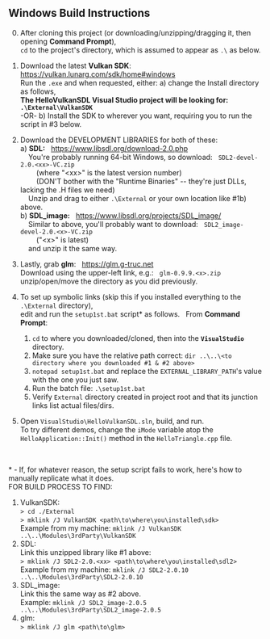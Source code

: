 ## Windows Build Instructions

0. After cloning this project (or downloading/unzipping/dragging it, then opening **Command Prompt**),\
   `cd` to the project's directory, which is assumed to appear as `.\` as below.

1. Download the latest **Vulkan SDK**: &nbsp; https://vulkan.lunarg.com/sdk/home#windows \
   Run the `.exe` and when requested, either: a) change the Install directory as follows,\
   **The HelloVulkanSDL Visual Studio project will be looking for: &nbsp; `.\External\VulkanSDK`**\
   -OR- b) Install the SDK to wherever you want, requiring you to run the script in #3 below.
2. Download the DEVELOPMENT LIBRARIES for both of these:\
  a) **SDL:** &nbsp; https://www.libsdl.org/download-2.0.php \
	 &nbsp; &nbsp; You're probably running 64-bit Windows, so download: &nbsp; `SDL2-devel-2.0.<xx>-VC.zip`\
	 &nbsp; &nbsp; &nbsp; &nbsp; (where "\<xx>" is the latest version number)\
	 &nbsp; &nbsp; &nbsp; &nbsp; (DON'T bother with the "Runtime Binaries" -- they're just DLLs, lacking the .H files we need)\
	 &nbsp; &nbsp; Unzip and drag to either `.\External` or your own location like #1b) above.\
  b) **SDL_image:** &nbsp; https://www.libsdl.org/projects/SDL_image/ \
	 &nbsp; &nbsp; Similar to above, you'll probably want to download: &nbsp; `SDL2_image-devel-2.0.<x>-VC.zip`\
	 &nbsp; &nbsp; &nbsp; &nbsp; ("\<x>" is latest)\
	 &nbsp; &nbsp; and unzip it the same way.
3. Lastly, grab **glm**: &nbsp; https://glm.g-truc.net \
	 Download using the upper-left link, e.g.: &nbsp; `glm-0.9.9.<x>.zip`\
	 unzip/open/move the directory as you did previously.

4. To set up symbolic links (skip this if you installed everything to the `.\External` directory),\
   edit and run the `setup1st.bat` script* as follows. &nbsp; From **Command Prompt**:
    1. `cd` to where you downloaded/cloned, then into the **`VisualStudio`** directory.
    2. Make sure you have the relative path correct: `dir ..\..\<to directory where you downloaded #1 & #2 above>` 
    3. `notepad setup1st.bat` and replace the `EXTERNAL_LIBRARY_PATH`'s value with the one you just saw.
    4. Run the batch file:  `.\setup1st.bat`
    5. Verify `External` directory created in project root and that its junction links list actual files/dirs.

5. Open `VisualStudio\HelloVulkanSDL.sln`, build, and run.\
	To try different demos, change the `iMode` variable atop the `HelloApplication::Init()` method in the `HelloTriangle.cpp` file.

<br/>

\* - If, for whatever reason, the setup script fails to work, here's how to manually replicate what it does.\
FOR BUILD PROCESS TO FIND:
1. VulkanSDK:\
	`> cd ./External`<br/>
	`> mklink /J VulkanSDK <path\to\where\you\installed\sdk>`<br/>
	Example from my machine:  `mklink /J VulkanSDK ..\..\Modules\3rdParty\VulkanSDK`
2. SDL:\
	Link this unzipped library like #1 above:\
	`> mklink /J SDL2-2.0.<xx> <path\to\where\you\installed\sdl2>`\
	Example from my machine:  `mklink /J SDL2-2.0.10 ..\..\Modules\3rdParty\SDL2-2.0.10`
3. SDL_image:\
	Link this the same way as #2 above.\
	Example:  `mklink /J SDL2_image-2.0.5 ..\..\Modules\3rdParty\SDL2_image-2.0.5`
4. glm:\
	`> mklink /J glm <path\to\glm>`

